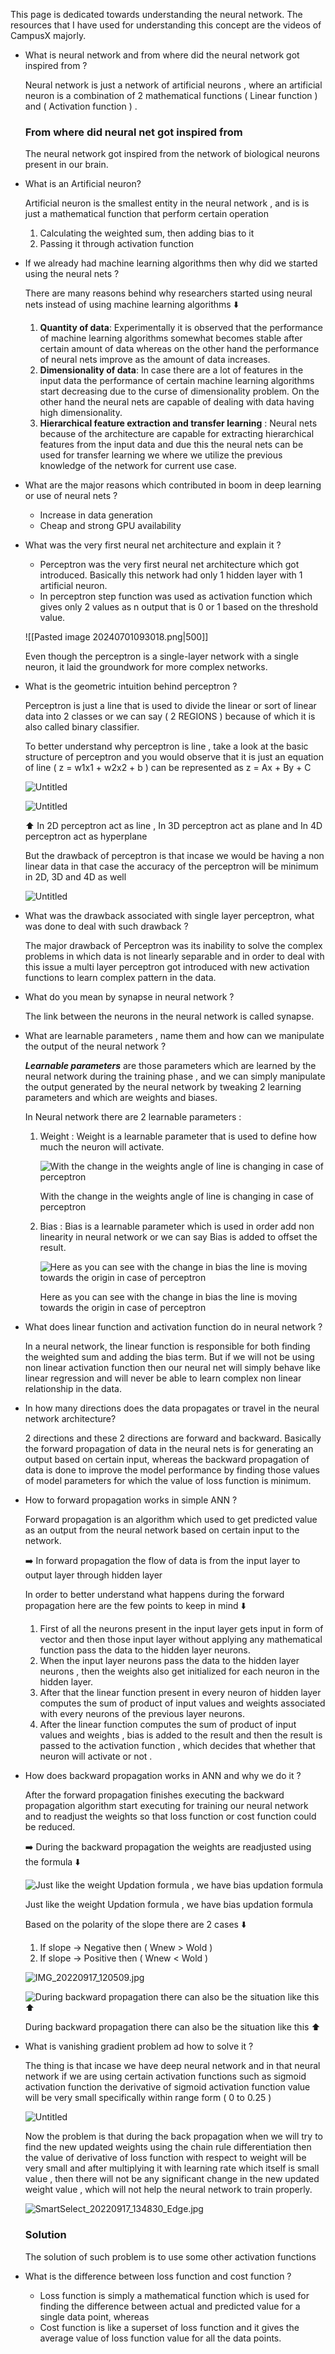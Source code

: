 This page is dedicated towards understanding the neural network. The resources that I have used for understanding this concept are the videos of CampusX majorly.


- What is neural network and from where did the neural network got inspired from ?
    
    Neural network is just a network of artificial neurons , where an artificial neuron is a combination of 2 mathematical functions ( Linear function ) and ( Activation function ) .
    
    ### From where did neural net got inspired from
    
    The neural network got inspired from the network of biological neurons present in our brain.

- What is an Artificial neuron?
    
    Artificial neuron is the smallest entity in the neural network , and is is just a mathematical function that perform certain operation 
    1. Calculating the weighted sum, then adding bias to it
    2. Passing it through activation function

- If we already had machine learning algorithms then why did we started using the neural nets ?
    
    There are many reasons behind why researchers started using neural nets instead of using machine learning algorithms ⬇️
    
    1. **Quantity of data**: Experimentally it is observed that the performance of machine learning algorithms somewhat becomes stable after certain amount of data whereas on the other hand the performance of neural nets improve as the amount of data increases.
    2. **Dimensionality of data**: In case there are a lot of features in the input data the performance of certain machine learning algorithms start decreasing due to the curse of dimensionality problem. On the other hand the neural nets are capable of dealing with data having high dimensionality.
    3. **Hierarchical feature extraction and transfer learning** : Neural nets because of the architecture are capable for extracting hierarchical features from the input data and due this the neural nets can be used for transfer learning we where we utilize the previous knowledge of the network for current use case.
- What are the major reasons which contributed in boom in deep learning or use of neural nets ?
    
    - Increase in data generation
    - Cheap and strong GPU availability
- What was the very first neural net architecture and explain it ?
    
    - Perceptron was the very first neural net architecture which got introduced. Basically this network had only 1 hidden layer with 1 artificial neuron.
    - In perceptron step function was used as activation function which gives only 2 values as n output that is 0 or 1 based on the threshold value.
    
    ![[Pasted image 20240701093018.png|500]]
    
    Even though the perceptron is a single-layer network with a single neuron, it laid the groundwork for more complex networks.

- What is the geometric intuition behind perceptron ?
    
    Perceptron is just a line that is used to divide the linear or sort of linear data into 2 classes or we can say ( 2 REGIONS ) because of which it is also called binary classifier.
    
    To better understand why perceptron is line , take a look at the basic structure of perceptron and you would observe that it is just an equation of line ( z = w1x1 + w2x2 + b ) can be represented as z = Ax + By + C
    
    ![Untitled](https://s3-us-west-2.amazonaws.com/secure.notion-static.com/1bbc8410-e39e-4344-b69c-707be5169b6a/Untitled.png)
    
    ![Untitled](https://s3-us-west-2.amazonaws.com/secure.notion-static.com/ee325cfb-dbe8-4ffd-a7b1-23aba19a6ca3/Untitled.png)
    
    <aside> ⬆️ In 2D perceptron act as line , In 3D perceptron act as plane and In 4D perceptron act as hyperplane
    
    </aside>
    
    But the drawback of perceptron is that incase we would be having a non linear data in that case the accuracy of the perceptron will be minimum in 2D, 3D and 4D as well
    
    ![Untitled](https://s3-us-west-2.amazonaws.com/secure.notion-static.com/284951e2-e336-48a5-8b20-65d9fe67451f/Untitled.png)

- What was the drawback associated with single layer perceptron, what was done to deal with such drawback ?

	The major drawback of Perceptron was its inability to solve the complex problems in which data is not linearly separable and in order to deal with this issue a multi layer perceptron got introduced with new activation functions to learn complex pattern in the data.

- What do you mean by synapse in neural network ?
    
    The link between the neurons in the neural network is called synapse.

- What are learnable parameters , name them and how can we manipulate the output of the neural network ?
    
    _**Learnable parameters**_ are those parameters which are learned by the neural network during the training phase , and we can simply manipulate the output generated by the neural network by tweaking 2 learning parameters and which are weights and biases.
    
    In Neural network there are 2 learnable parameters :
    
    1. Weight : Weight is a learnable parameter that is used to define how much the neuron will activate.
        
        ![With the change in the weights angle of line is changing in case of perceptron](https://s3-us-west-2.amazonaws.com/secure.notion-static.com/986b0ace-4977-4523-ad89-2a495fe1269c/Untitled.png)
        
        With the change in the weights angle of line is changing in case of perceptron
        
    2. Bias : Bias is a learnable parameter which is used in order add non linearity in neural network or we can say Bias is added to offset the result.
        
        ![Here as you can see with the change in bias the line is moving towards the origin in case of perceptron](https://s3-us-west-2.amazonaws.com/secure.notion-static.com/0c1200f0-3283-4d88-ab18-9ff0023f369e/Untitled.png)
        
        Here as you can see with the change in bias the line is moving towards the origin in case of perceptron

- What does linear function and activation function do in neural network ?
    
    In a neural network, the linear function is responsible for both finding the weighted sum and adding the bias term. But if we will not be using non linear activation function then our neural net will simply behave like linear regression and will never be able to learn complex non linear relationship in the data.

- In how many directions does the data propagates or travel in the neural network architecture?
    
    2 directions and these 2 directions are forward and backward. Basically the forward propagation of data in the neural nets is for generating an output based on certain input, whereas the backward propagation of data is done to improve the model performance by finding those values of model parameters for which the value of loss function is minimum.
- How to forward propagation works in simple ANN ?
    
    Forward propagation is an algorithm which used to get predicted value as an output from the neural network based on certain input to the network.
    
    <aside> ➡️ In forward propagation the flow of data is from the input layer to output layer through hidden layer
    
    </aside>
    
    In order to better understand what happens during the forward propagation here are the few points to keep in mind ⬇️
    
    1. First of all the neurons present in the input layer gets input in form of vector and then those input layer without applying any mathematical function pass the data to the hidden layer neurons.
    2. When the input layer neurons pass the data to the hidden layer neurons , then the weights also get initialized for each neuron in the hidden layer.
    3. After that the linear function present in every neuron of hidden layer computes the sum of product of input values and weights associated with every neurons of the previous layer neurons.
    4. After the linear function computes the sum of product of input values and weights , bias is added to the result and then the result is passed to the activation function , which decides that whether that neuron will activate or not .

- How does backward propagation works in ANN and why we do it ?
    
    After the forward propagation finishes executing the backward propagation algorithm start executing for training our neural network and to readjust the weights so that loss function or cost function could be reduced.
    
    <aside> ➡️ During the backward propagation the weights are readjusted using the formula ⬇️
    
    </aside>
    
    ![Just like the weight Updation formula , we have bias updation formula](https://s3-us-west-2.amazonaws.com/secure.notion-static.com/44cd3a05-196c-4060-a3ff-0bbf0893cd7e/IMG_20220917_115229.jpg)
    
    Just like the weight Updation formula , we have bias updation formula
    
    Based on the polarity of the slope there are 2 cases ⬇️
    
    1. If slope → Negative then ( Wnew > Wold )
    2. If slope → Positive then ( Wnew < Wold )
    
    ![IMG_20220917_120509.jpg](https://s3-us-west-2.amazonaws.com/secure.notion-static.com/5ac8c1ac-0a3c-404f-8a81-1155ff7caafa/IMG_20220917_120509.jpg)
    
    ![During backward propagation there can also be the situation like this ⬆️](https://s3-us-west-2.amazonaws.com/secure.notion-static.com/b5317382-f9d0-4396-a8bc-00a5636a92d0/SmartSelect_20220917_121353_Edge.jpg)
    
    During backward propagation there can also be the situation like this ⬆️

- What is vanishing gradient problem ad how to solve it ?
    
    The thing is that incase we have deep neural network and in that neural network if we are using certain activation functions such as sigmoid activation function the derivative of sigmoid activation function value will be very small specifically within range form ( 0 to 0.25 )
    
    ![Untitled](https://s3-us-west-2.amazonaws.com/secure.notion-static.com/344700b0-34e8-49be-a8c4-adee100aa444/Untitled.png)
    
    Now the problem is that during the back propagation when we will try to find the new updated weights using the chain rule differentiation then the value of derivative of loss function with respect to weight will be very small and after multiplying it with learning rate which itself is small value , then there will not be any significant change in the new updated weight value , which will not help the neural network to train properly.
    
    ![SmartSelect_20220917_134830_Edge.jpg](https://s3-us-west-2.amazonaws.com/secure.notion-static.com/187fac7f-6f13-45e0-a84e-8b1871ee41b7/SmartSelect_20220917_134830_Edge.jpg)
    
    ### Solution
    
    The solution of such problem is to use some other activation functions

- What is the difference between loss function and cost function ?
    
    - Loss function is simply a mathematical function which is used for finding the difference between actual and predicted value for a single data point, whereas 
    - Cost function is like a superset of loss function and it gives the average value of loss function value for all the data points.
